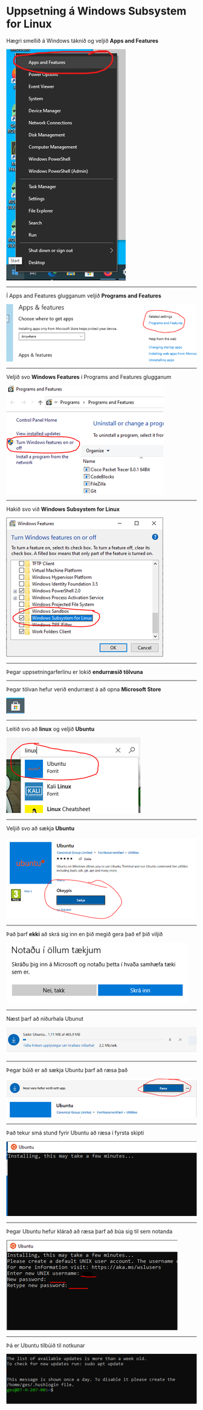 # Uppsetning á Windows Subsystem for Linux

Hægri smellið á Windows táknið og veljið **Apps and Features**

![Apps and Features](./Myndir/AppsAndFeatures.png)

---

Í Apps and Features glugganum veljið **Programs and Features**

![Programs and Features](./Myndir/ProgramsAndFeatures.PNG)

---

Veljið svo **Windows Features** í Programs and Features glugganum

![Windows Features](./Myndir/WindowsFeatures.PNG)

---

Hakið svo við **Windows Subsystem for Linux**

![Windows Subsystem for Linux](./Myndir/WSL.PNG)

---

Þegar uppsetningarferlinu er lokið **endurræsið tölvuna**

---

Þegar tölvan hefur verið endurræst á að opna **Microsoft Store**

![Microsoft Store](./Myndir/AppStoreIcon.PNG)

---

Leitið svo að **linux** og veljið **Ubuntu** 

![Leita að ubuntu](./Myndir/AppStore.PNG)

---

Veljið svo að sækja **Ubuntu**

![Sækja Ubunut](./Myndir/UbuntuGet.PNG)

---

Það þarf **ekki** að skrá sig inn en þið megið gera það ef þið viljið

![Innskráning](./Myndir/AppStoreLogin.PNG)

---

Næst þarf að niðurhala Ubunut

![Download](./Myndir/UbuntuDownload.PNG)

---

Þegar búið er að sækja Ubuntu þarf að ræsa það

![Ræsa Ubuntu](./Myndir/UbuntuStart.PNG)

---

Það tekur smá stund fyrir Ubuntu að ræsa í fyrsta skipti

![Ræsing Ubuntu](./Myndir/UbuntuStarting.PNG)

---

Þegar Ubuntu hefur klárað að ræsa þarf að búa sig til sem notanda

![Notandi](./Myndir/User.PNG)

---

Þá er Ubuntu tilbúið til notkunar

![Ubuntu](./Myndir/Ubuntu.PNG)
